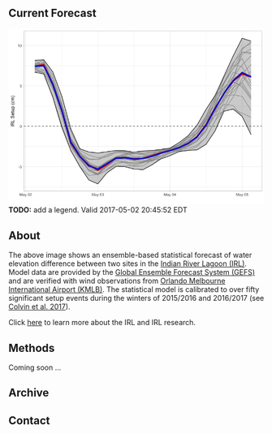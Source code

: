 ## Current Forecast
![Current Raw Forecast](img/raw_setup.png)
**TODO:** add a legend.
Valid 2017-05-02 20:45:52 EDT

## About
The above image shows an ensemble-based statistical forecast of water elevation difference between two sites in the [Indian River Lagoon (IRL)](https://en.wikipedia.org/wiki/Indian_River_Lagoon). Model data are provided by the [Global Ensemble Forecast System (GEFS)](https://www.ncdc.noaa.gov/data-access/model-data/model-datasets/global-ensemble-forecast-system-gefs) and are verified with wind observations from [Orlando Melbourne International Airport (KMLB)](https://en.wikipedia.org/wiki/Orlando_Melbourne_International_Airport). The statistical model is calibrated to over fifty significant setup events during the winters of 2015/2016 and 2016/2017 (see [Colvin et al. 2017]()).

Click [here](irl.html) to learn more about the IRL and IRL research.

## Methods

Coming soon ...

## Archive

## Contact
